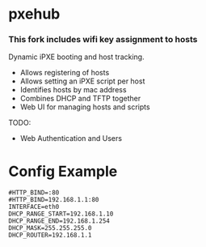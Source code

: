 # pxehub
### This fork includes wifi key assignment to hosts
Dynamic iPXE booting and host tracking.

* Allows registering of hosts
* Allows setting an iPXE script per host
* Identifies hosts by mac address
* Combines DHCP and TFTP together
* Web UI for managing hosts and scripts

TODO:
* Web Authentication and Users

# Config Example
```
#HTTP_BIND=:80
#HTTP_BIND=192.168.1.1:80
INTERFACE=eth0
DHCP_RANGE_START=192.168.1.10
DHCP_RANGE_END=192.168.1.254
DHCP_MASK=255.255.255.0
DHCP_ROUTER=192.168.1.1
